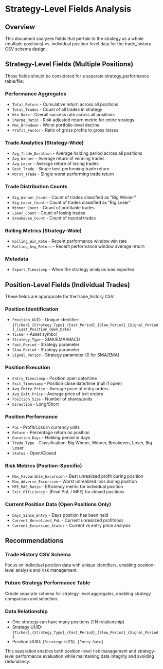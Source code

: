 # Strategy-Level Fields Analysis

## Overview

This document analyzes fields that pertain to the strategy as a whole (multiple positions) vs. individual position-level data for the trade_history CSV schema design.

## Strategy-Level Fields (Multiple Positions)

These fields should be considered for a separate strategy_performance table/file:

### Performance Aggregates

- `Total_Return` - Cumulative return across all positions
- `Total_Trades` - Count of all trades in strategy
- `Win_Rate` - Overall success rate across all positions
- `Sharpe_Ratio` - Risk-adjusted return metric for entire strategy
- `Max_Drawdown` - Worst portfolio-level decline
- `Profit_Factor` - Ratio of gross profits to gross losses

### Trade Analytics (Strategy-Wide)

- `Avg_Trade_Duration` - Average holding period across all positions
- `Avg_Winner` - Average return of winning trades
- `Avg_Loser` - Average return of losing trades
- `Best_Trade` - Single best performing trade return
- `Worst_Trade` - Single worst performing trade return

### Trade Distribution Counts

- `Big_Winner_Count` - Count of trades classified as "Big Winner"
- `Big_Loser_Count` - Count of trades classified as "Big Loser"
- `Winner_Count` - Count of profitable trades
- `Loser_Count` - Count of losing trades
- `Breakeven_Count` - Count of neutral trades

### Rolling Metrics (Strategy-Wide)

- `Rolling_Win_Rate` - Recent performance window win rate
- `Rolling_Avg_Return` - Recent performance window average return

### Metadata

- `Export_Timestamp` - When the strategy analysis was exported

## Position-Level Fields (Individual Trades)

These fields are appropriate for the trade_history CSV:

### Position Identification

- `Position_UUID` - Unique identifier: `{Ticker}_{Strategy_Type}_{Fast_Period}_{Slow_Period}_{Signal_Period}_{Last_Position_Open_Date}`
- `Ticker` - Asset symbol
- `Strategy_Type` - SMA/EMA/MACD
- `Fast_Period` - Strategy parameter
- `Slow_Period` - Strategy parameter
- `Signal_Period` - Strategy parameter (0 for SMA/EMA)

### Position Execution

- `Entry_Timestamp` - Position open date/time
- `Exit_Timestamp` - Position close date/time (null if open)
- `Avg_Entry_Price` - Average price of entry orders
- `Avg_Exit_Price` - Average price of exit orders
- `Position_Size` - Number of shares/units
- `Direction` - Long/Short

### Position Performance

- `PnL` - Profit/Loss in currency units
- `Return` - Percentage return on position
- `Duration_Days` - Holding period in days
- `Trade_Type` - Classification: Big Winner, Winner, Breakeven, Loser, Big Loser
- `Status` - Open/Closed

### Risk Metrics (Position-Specific)

- `Max_Favourable_Excursion` - Best unrealized profit during position
- `Max_Adverse_Excursion` - Worst unrealized loss during position
- `MFE_MAE_Ratio` - Efficiency metric for individual position
- `Exit_Efficiency` - (Final PnL / MFE) for closed positions

### Current Position Data (Open Positions Only)

- `Days_Since_Entry` - Days position has been held
- `Current_Unrealized_PnL` - Current unrealized profit/loss
- `Current_Excursion_Status` - Current vs entry price analysis

## Recommendations

### Trade History CSV Schema

Focus on individual position data with unique identifiers, enabling position-level analysis and risk management.

### Future Strategy Performance Table

Create separate schema for strategy-level aggregates, enabling strategy comparison and selection.

### Data Relationship

- One strategy can have many positions (1:N relationship)
- Strategy UUID: `{Ticker}_{Strategy_Type}_{Fast_Period}_{Slow_Period}_{Signal_Period}`
- Position UUID: `{Strategy_UUID}_{Entry_Date}`

This separation enables both position-level risk management and strategy-level performance evaluation while maintaining data integrity and avoiding redundancy.
